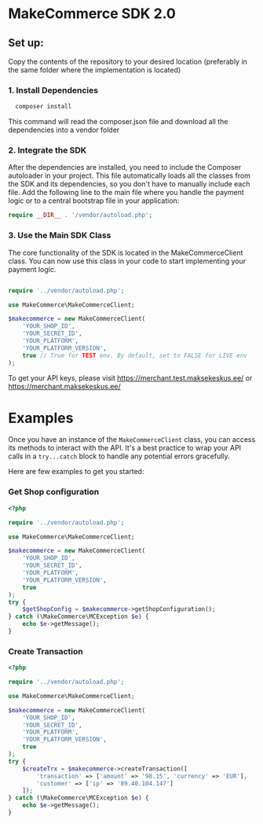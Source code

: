 # MakeCommerce SDK 2.0

## Set up:

Copy the contents of the repository to your desired location (preferably in the same folder where the implementation is located)

### 1. Install Dependencies
```bash
  composer install
```

This command will read the composer.json file and download all the dependencies into a vendor folder

### 2. Integrate the SDK

After the dependencies are installed, you need to include the Composer autoloader in your project. This file automatically loads all the classes from the SDK and its dependencies, so you don't have to manually include each file. Add the following line to the main file where you handle the payment logic or to a central bootstrap file in your application:

```php
require __DIR__ . '/vendor/autoload.php';
```


### 3. Use the Main SDK Class
The core functionality of the SDK is located in the MakeCommerceClient class. You can now use this class in your code to start implementing your payment logic. 

```php

require '../vendor/autoload.php';

use MakeCommerce\MakeCommerceClient;

$makecommerce = new MakeCommerceClient(
    'YOUR_SHOP_ID',
    'YOUR_SECRET_ID',
    'YOUR_PLATFORM',
    'YOUR_PLATFORM_VERSION',
    true // True for TEST env. By default, set to FALSE for LIVE env
);
```

To get your API keys, please visit https://merchant.test.maksekeskus.ee/ or https://merchant.maksekeskus.ee/


# Examples
Once you have an instance of the `MakeCommerceClient` class, you can access its methods to interact with the API. It's a best practice to wrap your API calls in a `try...catch` block to handle any potential errors gracefully.

Here are few examples to get you started:
### Get Shop configuration

``` php
<?php

require '../vendor/autoload.php';

use MakeCommerce\MakeCommerceClient;

$makecommerce = new MakeCommerceClient(
    'YOUR_SHOP_ID',
    'YOUR_SECRET_ID',
    'YOUR_PLATFORM',
    'YOUR_PLATFORM_VERSION',
    true
);
try {
    $getShopConfig = $makecommerce->getShopConfiguration();
} catch (\MakeCommerce\MCException $e) {
    echo $e->getMessage();
}
```

### Create Transaction

``` php
<?php

require '../vendor/autoload.php';

use MakeCommerce\MakeCommerceClient;

$makecommerce = new MakeCommerceClient(
    'YOUR_SHOP_ID',
    'YOUR_SECRET_ID',
    'YOUR_PLATFORM',
    'YOUR_PLATFORM_VERSION',
    true
);
try {
    $createTrx = $makecommerce->createTransaction([
        'transaction' => ['amount' => '98.15', 'currency' => 'EUR'],
        'customer' => ['ip' => '89.40.104.147']
    ]);
} catch (\MakeCommerce\MCException $e) {
    echo $e->getMessage();
}
```